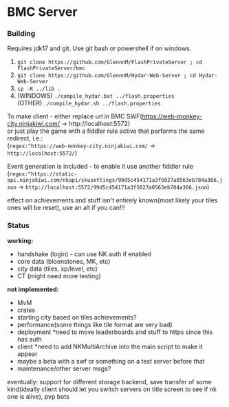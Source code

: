 # BMC Server
### Building
Requires jdk17 and git. Use git bash or powershell if on windows.

1. `git clone https://github.com/GlennnM/FlashPrivateServer ; cd FlashPrivateServer/bmc`
2. `git clone https://github.com/GlennnM/Hydar-Web-Server ; cd Hydar-Web-Server`
3. `cp -R ../lib .`
4. (WINDOWS) `./compile_hydar.bat ../flash.properties`<br>
 (OTHER) `./compile_hydar.sh ../flash.properties`

To make client - either replace url in BMC SWF(https://web-monkey-city.ninjakiwi.com/ -> http://localhost:5572)<br>or just play the game with a fiddler rule active that performs the same redirect, i.e.:<br> (`regex:^https://web-monkey-city.ninjakiwi.com/` -> `http://localhost:5572/`)

Event generation is included - to enable it use another fiddler rule <br>(`regex:^https://static-api.ninjakiwi.com/nkapi/skusettings/99d5c454171a3f5027a0563eb784a366.json` -> `http://localhost:5572/99d5c454171a3f5027a0563eb784a366.json`)

effect on achievements and stuff isn't entirely known(most likely your tiles ones will be reset), use an alt if you can!!!

### Status

**working:** 
- handshake (login) - can use NK auth if enabled
- core data (bloonstones, MK, etc)
- city data (tiles, xp/level, etc)
- CT (might need more testing)

**not implemented:** 

- MvM
- crates
- starting city based on tiles achievements?
- performance(some things like tile format are very bad)
- deployment *need to move leaderboards and stuff to https since this has auth
- client *need to add NKMultiArchive into the main script to make it appear
- maybe a beta with a swf or something on a test server before that
- maintenance/other server msgs?

eventually: support for different storage backend, save transfer of some kind(ideally client should let you switch servers on title screen to see if nk one is alive), pvp bots

